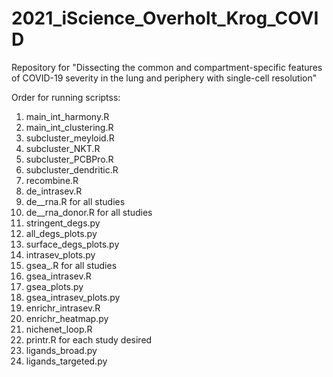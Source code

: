 # 2021_iScience_Overholt_Krog_COVID
Repository for "Dissecting the common and compartment-specific features of COVID-19 severity in the lung and periphery with single-cell resolution"

Order for running scriptss:
1.	main_int_harmony.R
2.	main_int_clustering.R
3.	subcluster_meyloid.R
4.	subcluster_NKT.R
5.	subcluster_PCBPro.R
6.	subcluster_dendritic.R
7.	recombine.R
8.	de_intrasev.R
9.	de_<study>_rna.R for all studies
10.	de_<study>_rna_donor.R for all studies
11.	stringent_degs.py
12.	all_degs_plots.py
13.	surface_degs_plots.py
14.	intrasev_plots.py
15.	gsea_<study>.R for all studies
16.	gsea_intrasev.R
17.	gsea_plots.py
18.	gsea_intrasev_plots.py
19.	enrichr_intrasev.R
20.	enrichr_heatmap.py
21.	nichenet_loop.R
22.	printr.R for each study desired
23.	ligands_broad.py
24.	ligands_targeted.py

